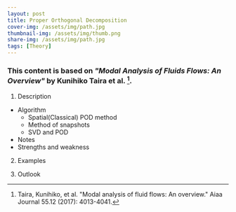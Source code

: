 ```yaml
---
layout: post
title: Proper Orthogonal Decomposition
cover-img: /assets/img/path.jpg
thumbnail-img: /assets/img/thumb.png
share-img: /assets/img/path.jpg
tags: [Theory]
---
```


### This content is based on *"Modal Analysis of Fluids Flows: An Overview"* by Kunihiko Taira et al. [^1]. 


1. Description
  - Algorithm
    - Spatial(Classical) POD method
    - Method of snapshots
    - SVD and POD
  - Notes
  - Strengths and weakness
    



2. Examples

3. Outlook




[^1]: Taira, Kunihiko, et al. "Modal analysis of fluid flows: An overview." Aiaa Journal 55.12 (2017): 4013-4041. 
